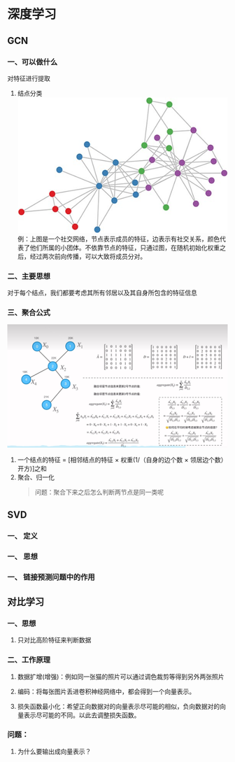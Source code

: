 # 深度学习

## GCN

### 一、可以做什么

对特征进行提取

1. 结点分类
![](/GCN1.jpg)
例：上图是一个社交网络，节点表示成员的特征，边表示有社交关系，颜色代表了他们所属的小团体。不依靠节点的特征，只通过图，在随机初始化权重之后，经过两次前向传播，可以大致将成员分对。
<!-- 2. 图的分类：衡量两个网络或子网络之间的相似性
2. 关联预测：预测两个结点之间是否存在连接。 -->

### 二、主要思想

对于每个结点，我们都要考虑其所有邻居以及其自身所包含的特征信息

### 三、聚合公式

![](/GCN.png)

1. 一个结点的特征 = [相邻结点的特征 × 权重(1/（自身的边个数 × 领居边个数）开方)]之和
2. 聚合、归一化
   > 问题：聚合下来之后怎么判断两节点是同一类呢

## SVD

### 一、 定义

### 一、 思想

### 一、 链接预测问题中的作用

## 对比学习

### 一、思想

1. 只对比高阶特征来判断数据

### 二、工作原理

1.  数据扩增(增强)：例如同一张猫的照片可以通过调色裁剪等得到另外两张照片

2.  编码：将每张图片丢进卷积神经网络中，都会得到一个向量表示。

3.  损失函数最小化：希望正向数据对的向量表示尽可能的相似，负向数据对的向量表示尽可能的不同。以此去调整损失函数。

### 问题：

1. 为什么要输出成向量表示？
